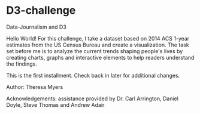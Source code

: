 # D3-challenge
Data-Journalism and D3

Hello World! For this challenge, I take a dataset based on 2014 ACS 1-year estimates from the
US Census Bureau and create a visualization.  The task set before me is to analyze
the current trends shaping people's lives by creating charts, graphs and interactive elements 
to help readers understand the findings.

This is the first installment.  Check back in later for additional changes.

Author: Theresa Myers

Acknowledgements: assistance provided by Dr. Carl Arrington, Daniel Doyle, Steve Thomas and Andrew Adair



